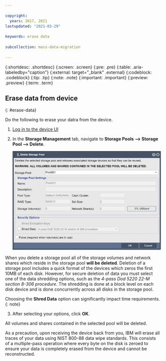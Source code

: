 ```yaml
---

copyright:
  years: 2017, 2021
lastupdated: "2021-03-29"

keywords: erase data

subcollection: mass-data-migration

---
```


{:shortdesc: .shortdesc}
{:screen: .screen}
{:pre: .pre}
{:table: .aria-labeledby="caption"}
{:external: target="_blank" .external}
{:codeblock: .codeblock}
{:tip: .tip}
{:note: .note}
{:important: .important}
{:preview: .preview}
{:term: .term}

## Erase data from device
{: #erase-data}

Do the following to erase your datra from the device.

1. [Log in to the device UI](/docs/mass-data-migration?topic=mass-data-migration-access-interface#access-ui) 

2. In the **Storage Management** tab, navigate to **Storage Pools --> Storage Pool --> Delete**.

   ![Storage Pool Delete](images/delete-storage-pool.png)

<note type="Caution">When you delete a storage pool all of the storage volumes and network shares which reside in the storage pool <b>will be deleted</b>. Deletion of a storage pool includes a quick format of the devices which zeros the first 10MB of each disk. However, for secure deletion of data you must select one of the data shredding options, such as the <i>4-pass Dod 5220 22-M section 8-306 procedure</i>. The shredding is done at a block level on each disk device and is done concurrently across all disks in the storage pool.</note> 

Choosing the **Shred Data** option can significantly impact time requirements.
{: note}

3. After selecting your options, click **OK**.

<note type="Warning">All volumes and shares contained in the selected pool will be deleted.</note>

As a precaution, upon receiving the device back from you, IBM will erase all traces of your data using NIST 800-88 data wipe standards. This consists of a multiple-pass operation where every byte on the disk is zeroed to ensure your data is completely erased from the device and cannot be reconstructed.
